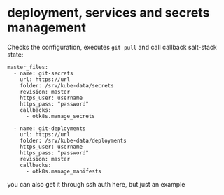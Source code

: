 # deployment, services and secrets management

Checks the configuration, executes `git pull` and call callback salt-stack state:

```
master_files:
  - name: git-secrets
    url: https://url
    folder: /srv/kube-data/secrets
    revision: master
    https_user: username
    https_pass: "password"
    callbacks:
      - otk8s.manage_secrets

  - name: git-deployments
    url: https://url
    folder: /srv/kube-data/deployments
    https_user: username
    https_pass: "password"
    revision: master
    callbacks:
      - otk8s.manage_manifests
```

you can also get it through ssh auth here, but just an example
